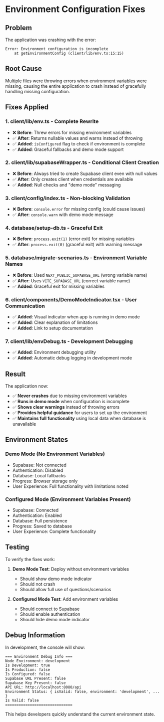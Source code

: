 # Environment Configuration Fixes

## Problem
The application was crashing with the error:
```
Error: Environment configuration is incomplete
    at getEnvironmentConfig (client/lib/env.ts:15:15)
```

## Root Cause
Multiple files were throwing errors when environment variables were missing, causing the entire application to crash instead of gracefully handling missing configuration.

## Fixes Applied

### 1. **client/lib/env.ts** - Complete Rewrite
- ❌ **Before**: Threw errors for missing environment variables
- ✅ **After**: Returns nullable values and warns instead of throwing
- ✅ **Added**: `isConfigured` flag to check if environment is complete
- ✅ **Added**: Graceful fallbacks and demo mode support

### 2. **client/lib/supabaseWrapper.ts** - Conditional Client Creation
- ❌ **Before**: Always tried to create Supabase client even with null values
- ✅ **After**: Only creates client when credentials are available
- ✅ **Added**: Null checks and "demo mode" messaging

### 3. **client/config/index.ts** - Non-blocking Validation
- ❌ **Before**: `console.error` for missing config (could cause issues)
- ✅ **After**: `console.warn` with demo mode message

### 4. **database/setup-db.ts** - Graceful Exit
- ❌ **Before**: `process.exit(1)` (error exit) for missing variables
- ✅ **After**: `process.exit(0)` (graceful exit) with warning message

### 5. **database/migrate-scenarios.ts** - Environment Variable Names
- ❌ **Before**: Used `NEXT_PUBLIC_SUPABASE_URL` (wrong variable name)
- ✅ **After**: Uses `VITE_SUPABASE_URL` (correct variable name)
- ✅ **Added**: Graceful exit for missing variables

### 6. **client/components/DemoModeIndicator.tsx** - User Communication
- ✅ **Added**: Visual indicator when app is running in demo mode
- ✅ **Added**: Clear explanation of limitations
- ✅ **Added**: Link to setup documentation

### 7. **client/lib/envDebug.ts** - Development Debugging
- ✅ **Added**: Environment debugging utility
- ✅ **Added**: Automatic debug logging in development mode

## Result

The application now:
- ✅ **Never crashes** due to missing environment variables
- ✅ **Runs in demo mode** when configuration is incomplete
- ✅ **Shows clear warnings** instead of throwing errors
- ✅ **Provides helpful guidance** for users to set up the environment
- ✅ **Maintains full functionality** using local data when database is unavailable

## Environment States

### Demo Mode (No Environment Variables)
- Supabase: Not connected
- Authentication: Disabled
- Database: Local fallbacks
- Progress: Browser storage only
- User Experience: Full functionality with limitations noted

### Configured Mode (Environment Variables Present)
- Supabase: Connected
- Authentication: Enabled
- Database: Full persistence
- Progress: Saved to database
- User Experience: Complete functionality

## Testing

To verify the fixes work:

1. **Demo Mode Test**: Deploy without environment variables
   - Should show demo mode indicator
   - Should not crash
   - Should allow full use of questions/scenarios

2. **Configured Mode Test**: Add environment variables
   - Should connect to Supabase
   - Should enable authentication
   - Should hide demo mode indicator

## Debug Information

In development, the console will show:
```
=== Environment Debug Info ===
Node Environment: development
Is Development: true
Is Production: false
Is Configured: false
Supabase URL Present: false
Supabase Key Present: false
API URL: http://localhost:8080/api
Environment Status: { isValid: false, environment: 'development', ... }
Is Valid: false
==============================
```

This helps developers quickly understand the current environment state.
